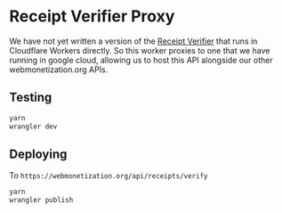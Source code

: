 # Receipt Verifier Proxy

We have not yet written a version of the [Receipt Verifier](https://github.com/coilhq/receipt-verifier) that runs in Cloudflare Workers directly. So this worker proxies to one that we have running in google cloud, allowing us to host this API alongside our other webmonetization.org APIs.

## Testing

```sh
yarn
wrangler dev
```

## Deploying

To `https://webmonetization.org/api/receipts/verify`

```sh
yarn
wrangler publish
```
